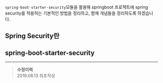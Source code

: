 `spring-boot-starter-security`모듈을 활용해 springboot 프로젝트에 spring security를 적용하는 기본적인 방법을 정리하고, 함께 개념들을 정리하도록 하겠습니다.

## Spring Security란

## spring-boot-starter-security

___

>**수정이력**  
2019.08.13 최초작성